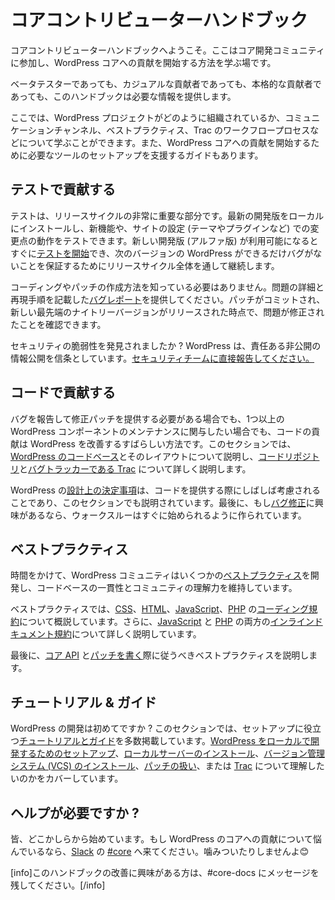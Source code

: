<!--
# Core Contributor Handbook
-->

# コアコントリビューターハンドブック

<!--
Welcome to the Core Contributor Handbook, the place to learn how to get involved with the WordPress core development community, and start contributing to WordPress core.
-->

コアコントリビューターハンドブックへようこそ。ここはコア開発コミュニティに参加し、WordPress コアへの貢献を開始する方法を学ぶ場です。

<!--
Whether you are a beta tester, casual contributor, or serious contributor, this handbook will provide the information you need to get started.
-->

ベータテスターであっても、カジュアルな貢献者であっても、本格的な貢献者であっても、このハンドブックは必要な情報を提供します。

<!--
Here you can learn about how the WordPress project is organized, communication channels, best practices, the Trac workflow process, and more. There are also guides to help you set up the tools you’ll need to start contributing to WordPress core.
-->

ここでは、WordPress プロジェクトがどのように組織されているか、コミュニケーションチャンネル、ベストプラクティス、Trac のワークフロープロセスなどについて学ぶことができます。また、WordPress コアへの貢献を開始するために必要なツールのセットアップを支援するガイドもあります。

<!--
## Contribute with Testing
-->

## テストで貢献する

<!--
Testing is a very important part of the release cycle. You can install the latest development version locally to test new features, and how the changes work with your site setup (theme/plugins/etc.). You can [start testing](https://make.wordpress.org/core/handbook/testing/) as soon as a new development version is available (alpha), and continue throughout the release cycle to ensure the next version of WordPress is as bug\-free as possible.
-->

テストは、リリースサイクルの非常に重要な部分です。最新の開発版をローカルにインストールし、新機能や、サイトの設定 (テーマやプラグインなど) での変更点の動作をテストできます。新しい開発版 (アルファ版) が利用可能になるとすぐに[テストを開始](https://ja.wordpress.org/team/handbook/core/testing/)でき、次のバージョンの WordPress ができるだけバグがないことを保証するためにリリースサイクル全体を通して継続します。

<!--
You don’t need to know how to code or create a patch, just provide a [well-written bug report](https://make.wordpress.org/core/handbook/testing/reporting-bugs/), with details of the issue and steps to reproduce. You can confirm the issue is fixed once a patch is committed and a new bleeding edge nightly version released.
-->

コーディングやパッチの作成方法を知っている必要はありません。問題の詳細と再現手順を記載した[バグレポート](https://ja.wordpress.org/team/handbook/core/testing/reporting-bugs/)を提供してください。パッチがコミットされ、新しい最先端のナイトリーバージョンがリリースされた時点で、問題が修正されたことを確認できます。

<!--
Found a security vulnerability? WordPress believes in responsible and private disclosure. [Report it directly to our security team.](https://make.wordpress.org/core/handbook/testing/reporting-security-vulnerabilities/)
-->

セキュリティの脆弱性を発見されましたか ? WordPress は、責任ある非公開の情報公開を信条としています。[セキュリティチームに直接報告してください。](https://ja.wordpress.org/team/handbook/core/testing/reporting-security-vulnerabilities/)

<!--
## Contribute with Code
-->

## コードで貢献する

<!--
Whether you need to report one bug and provide a patch to fix it, or wish to become involved in maintaining one or more WordPress components, contributing code is a great way to improve WordPress. This section walks through [the WordPress codebase](https://make.wordpress.org/core/handbook/contribute/codebase/) and how it’s laid out, then teaches you more about [the code repository](https://make.wordpress.org/core/handbook/contribute/svn/) and [our bug tracker (Trac)](https://make.wordpress.org/core/handbook/contribute/trac/).
-->

バグを報告して修正パッチを提供する必要がある場合でも、1つ以上の WordPress コンポーネントのメンテナンスに関与したい場合でも、コードの貢献は WordPress を改善するすばらしい方法です。このセクションでは、[WordPress のコードベース](https://ja.wordpress.org/team/handbook/core/contribute/codebase/)とそのレイアウトについて説明し、[コードリポジトリ](https://ja.wordpress.org/team/handbook/core/contribute/svn/)と[バグトラッカーである Trac](https://make.wordpress.org/core/handbook/contribute/trac/) について詳しく説明します。

<!--
[Design decisions](https://make.wordpress.org/core/handbook/contribute/design-decisions/) made within WordPress are often a consideration when contributing code and are outlined in this section as well. Finally, if you’re interested in [fixing bugs](https://make.wordpress.org/core/handbook/contribute/fixing-bugs/), our walkthrough is made to get you quickly started.
-->

WordPress の[設計上の決定事項](https://ja.wordpress.org/team/handbook/core/contribute/design-decisions/)は、コードを提供する際にしばしば考慮されることであり、このセクションでも説明されています。最後に、もし[バグ修正](https://ja.wordpress.org/team/handbook/core/contribute/fixing-bugs/)に興味があるなら、ウォークスルーはすぐに始められるように作られています。

<!--
## Best Practices
-->

## ベストプラクティス

<!--
Over time, the WordPress community has developed some [best practices](https://make.wordpress.org/core/handbook/best-practices/), which keep the code base consistent and understandable by the community.
-->

時間をかけて、WordPress コミュニティはいくつかの[ベストプラクティス](https://ja.wordpress.org/team/handbook/core/best-practices/)を開発し、コードベースの一貫性とコミュニティの理解力を維持しています。

<!--
In the best practices section, we outline the [coding standards](https://make.wordpress.org/core/handbook/best-practices/coding-standards/) for [CSS](https://make.wordpress.org/core/handbook/best-practices/coding-standards/css/), [HTML](https://make.wordpress.org/core/handbook/best-practices/coding-standards/html/), [JavaScript](https://make.wordpress.org/core/handbook/best-practices/coding-standards/javascript/), and [PHP](https://make.wordpress.org/core/handbook/best-practices/coding-standards/php/). Additionally, [inline documentation standards](https://make.wordpress.org/core/handbook/best-practices/inline-documentation-standards/) for both [JavaScript](https://make.wordpress.org/core/handbook/best-practices/inline-documentation-standards/javascript/) and [PHP](https://make.wordpress.org/core/handbook/best-practices/inline-documentation-standards/php/) are documented in-depth.
-->

ベストプラクティスでは、[CSS](https://ja.wordpress.org/team/handbook/core/best-practices/coding-standards/css/)、[HTML](https://ja.wordpress.org/team/handbook/core/best-practices/coding-standards/html/)、[JavaScript](https://ja.wordpress.org/team/handbook/core/best-practices/coding-standards/javascript/)、[PHP](https://ja.wordpress.org/team/handbook/core/best-practices/coding-standards/php/) の[コーディング規約](https://ja.wordpress.org/team/handbook/core/best-practices/coding-standards/)について概説しています。さらに、[JavaScript](https://ja.wordpress.org/team/handbook/core/best-practices/inline-documentation-standards/javascript/) と [PHP](https://ja.wordpress.org/team/handbook/core/best-practices/inline-documentation-standards/php/) の両方の[インラインドキュメント規約](https://ja.wordpress.org/team/handbook/core/best-practices/inline-documentation-standards/)について詳しく説明しています。

<!--
Finally, the section walks through the [Core APIs](https://make.wordpress.org/core/handbook/best-practices/core-apis/) and the best practices to follow when [writing patches](https://make.wordpress.org/core/handbook/best-practices/writing-patches/).
-->

最後に、[コア API](https://ja.wordpress.org/team/handbook/core/best-practices/core-apis/) と[パッチを書く](https://ja.wordpress.org/team/handbook/core/best-practices/writing-patches/)際に従うべきベストプラクティスを説明します。

<!--
## Tutorials & Guides
-->

## チュートリアル & ガイド

<!--
Completely new to WordPress development? In this section, we include a number of [tutorials and guides](https://make.wordpress.org/core/handbook/tutorials/) to help get you setup. Whether you want to [setup WordPress for local development](https://make.wordpress.org/core/handbook/tutorials/installing-wordpress-locally/), [install a local server](https://make.wordpress.org/core/handbook/tutorials/installing-a-local-server/), [install a version control system (VCS)](https://make.wordpress.org/core/handbook/tutorials/installing-a-vcs/), understand how to [work with patches](https://make.wordpress.org/core/handbook/tutorials/working-with-patches/), or better understand how to [work with Trac](https://make.wordpress.org/core/handbook/tutorials/trac/), we have you covered.
-->

WordPress の開発は初めてですか ? このセクションでは、セットアップに役立つ[チュートリアルとガイド](https://ja.wordpress.org/team/handbook/core/tutorials/)を多数掲載しています。[WordPress をローカルで開発するためのセットアップ](https://ja.wordpress.org/team/handbook/core/tutorials/installing-wordpress-locally/)、[ローカルサーバーのインストール](https://ja.wordpress.org/team/handbook/core/tutorials/installing-a-local-server/)、[バージョン管理システム (VCS) のインストール](https://ja.wordpress.org/team/handbook/core/tutorials/installing-a-vcs/)、[パッチの扱い](https://ja.wordpress.org/team/handbook/core/tutorials/working-with-patches/)、または [Trac](https://ja.wordpress.org/team/handbook/core/tutorials/trac/) について理解したいのかをカバーしています。

<!--
## Need help?
-->

## ヘルプが必要ですか ?

<!--
We all start somewhere. If you’re having trouble getting involved with contributing to WordPress core, come find us on [Slack](https://chat.wordpress.org/) in [#core](https://make.wordpress.org/core/tag/core/). We don’t bite. 😊
-->

皆、どこかしらから始めています。もし WordPress のコアへの貢献について悩んでいるなら、[Slack](https://chat.wordpress.org/) の [#core](https://make.wordpress.org/core/tag/core/) へ来てください。噛みついたりしませんよ😊

<!--
Note: If you’re interested in improving this handbook, leave a message in #core\-docs.
-->

\[info\]このハンドブックの改善に興味がある方は、#core\-docs にメッセージを残してください。\[/info\]
